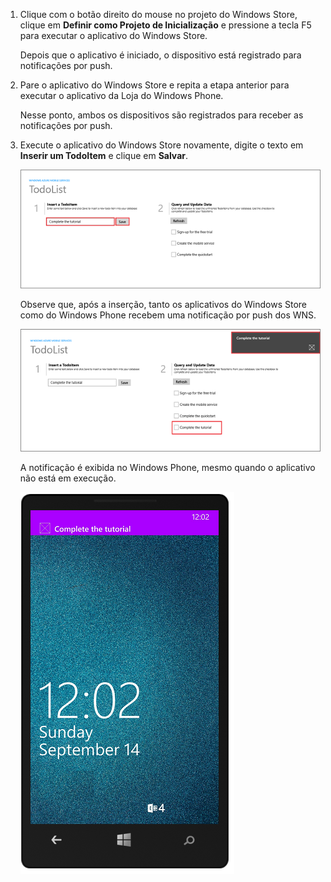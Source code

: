 ﻿
1. Clique com o botão direito do mouse no projeto do Windows Store, clique em **Definir como Projeto de Inicialização** e pressione a tecla F5 para executar o aplicativo do Windows Store.
	
	Depois que o aplicativo é iniciado, o dispositivo está registrado para notificações por push.

2. Pare o aplicativo do Windows Store e repita a etapa anterior para executar o aplicativo da Loja do Windows Phone.

	Nesse ponto, ambos os dispositivos são registrados para receber as notificações por push.

3. Execute o aplicativo do Windows Store novamente, digite o texto em **Inserir um TodoItem** e clique em **Salvar**.

   	![](./media/mobile-services-javascript-backend-windows-universal-test-push/mobile-quickstart-push1.png)

   	Observe que, após a inserção, tanto os aplicativos do Windows Store como do Windows Phone recebem uma notificação por push dos WNS.

   	![](./media/mobile-services-javascript-backend-windows-universal-test-push/mobile-quickstart-push2.png)

	A notificação é exibida no Windows Phone, mesmo quando o aplicativo não está em execução.

   	![](./media/mobile-services-javascript-backend-windows-universal-test-push/mobile-quickstart-push5-wp8.png)


<!--HONumber=42-->
